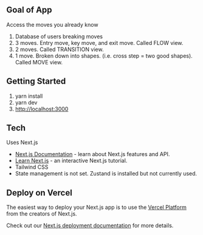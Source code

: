 ## Goal of App
Access the moves you already know
1. Database of users breaking moves
2. 3 moves. Entry move, key move, and exit move. Called FLOW view.
2. 2 moves. Called TRANSITION view.
3. 1 move. Broken down into shapes. (i.e. cross step = two good shapes). Called MOVE view.


## Getting Started

1. yarn install
2. yarn dev
3. [http://localhost:3000](http://localhost:3000)


## Tech
Uses Next.js
- [Next.js Documentation](https://nextjs.org/docs) - learn about Next.js features and API.
- [Learn Next.js](https://nextjs.org/learn) - an interactive Next.js tutorial.
- Tailwind CSS
- State management is not set. Zustand is installed but not currently used.

## Deploy on Vercel

The easiest way to deploy your Next.js app is to use the [Vercel Platform](https://vercel.com/new?utm_medium=default-template&filter=next.js&utm_source=create-next-app&utm_campaign=create-next-app-readme) from the creators of Next.js.

Check out our [Next.js deployment documentation](https://nextjs.org/docs/deployment) for more details.
